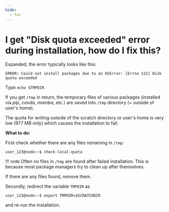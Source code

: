 ```yaml
---
hide:
  - toc
---
```


# I get "Disk quota exceeded" error during installation, how do I fix this?

Expanded, the error typically looks like this:

    ERROR: Could not install packages due to an OSError: [Errno 122] Disk quota exceeded

Type  `echo $TMPDIR`.

If you get `/tmp` in return, the temporary files of various packages (installed via *pip*, *conda*, *mamba*, etc.) are saved into `/tmp` directory (= outside of user's home).

The quota for writing outside of the scratch directory or user's home is very low (977 MB only) which causes the installation to fail.

**What to do:**

First check whether there are any files remaining in `/tmp`:

    user_123@node:~$ check-local-quota

!!! note 
    Often no files in `/tmp` are found after failed installation. This is because most package managers try to clean up after themselves.

If there are any files found, remove them.

Secondly, redirect the variable `TMPDIR` as

    user_123@node:~$ export TMPDIR=$SCRATCHDIR   

and re-run the installation.
